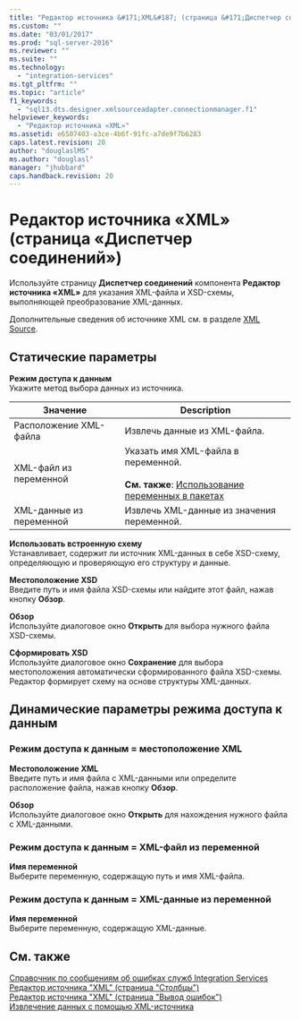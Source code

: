 ```yaml
---
title: "Редактор источника &#171;XML&#187; (страница &#171;Диспетчер соединений&#187;) | Microsoft Docs"
ms.custom: ""
ms.date: "03/01/2017"
ms.prod: "sql-server-2016"
ms.reviewer: ""
ms.suite: ""
ms.technology: 
  - "integration-services"
ms.tgt_pltfrm: ""
ms.topic: "article"
f1_keywords: 
  - "sql13.dts.designer.xmlsourceadapter.connectionmanager.f1"
helpviewer_keywords: 
  - "Редактор источника «XML»"
ms.assetid: e6507403-a3ce-4b6f-91fc-a7de9f7b6283
caps.latest.revision: 20
author: "douglaslMS"
ms.author: "douglasl"
manager: "jhubbard"
caps.handback.revision: 20
---
```

# Редактор источника &#171;XML&#187; (страница &#171;Диспетчер соединений&#187;)
  Используйте страницу **Диспетчер соединений** компонента **Редактор источника «XML»** для указания XML-файла и XSD-схемы, выполняющей преобразование XML-данных.  
  
 Дополнительные сведения об источнике XML см. в разделе [XML Source](../../integration-services/data-flow/xml-source.md).  
  
## Статические параметры  
 **Режим доступа к данным**  
 Укажите метод выбора данных из источника.  
  
|Значение|Description|  
|-----------|-----------------|  
|Расположение XML-файла|Извлечь данные из XML-файла.|  
|XML-файл из переменной|Указать имя XML-файла в переменной.<br /><br /> **См. также**: [Использование переменных в пакетах](../Topic/Use%20Variables%20in%20Packages.md)|  
|XML-данные из переменной|Извлечь XML-данные из значения переменной.|  
  
 **Использовать встроенную схему**  
 Устанавливает, содержит ли источник XML-данных в себе XSD-схему, определяющую и проверяющую его структуру и данные.  
  
 **Местоположение XSD**  
 Введите путь и имя файла XSD-схемы или найдите этот файл, нажав кнопку **Обзор**.  
  
 **Обзор**  
 Используйте диалоговое окно **Открыть** для выбора нужного файла XSD-схемы.  
  
 **Сформировать XSD**  
 Используйте диалоговое окно **Сохранение** для выбора местоположения автоматически сформированного файла XSD-схемы. Редактор формирует схему на основе структуры XML-данных.  
  
## Динамические параметры режима доступа к данным  
  
### Режим доступа к данным = местоположение XML  
 **Местоположение XML**  
 Введите путь и имя файла с XML-данными или определите расположение файла, нажав кнопку **Обзор**.  
  
 **Обзор**  
 Используйте диалоговое окно **Открыть** для нахождения нужного файла с XML-данными.  
  
### Режим доступа к данным = XML-файл из переменной  
 **Имя переменной**  
 Выберите переменную, содержащую путь и имя XML-файла.  
  
### Режим доступа к данным = XML-данные из переменной  
 **Имя переменной**  
 Выберите переменную, содержащую XML-данные.  
  
## См. также  
 [Справочник по сообщениям об ошибках служб Integration Services](../../integration-services/integration-services-error-and-message-reference.md)   
 [Редактор источника "XML" (страница "Столбцы")](../../integration-services/data-flow/xml-source-editor-columns-page.md)   
 [Редактор источника "XML" (страница "Вывод ошибок")](../../integration-services/data-flow/xml-source-editor-error-output-page.md)   
 [Извлечение данных с помощью XML-источника](../../integration-services/data-flow/extract-data-by-using-the-xml-source.md)  
  
  
